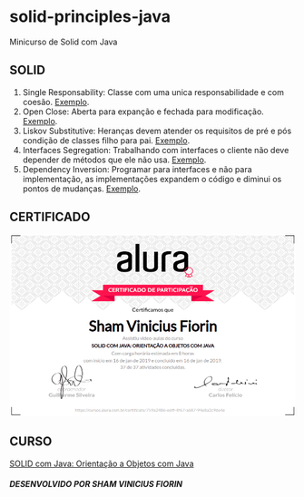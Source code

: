 # solid-principles-java
Minicurso de Solid com Java

## SOLID
1. Single Responsability: Classe com uma unica responsabilidade e com coesão. [Exemplo](https://github.com/skatesham/solid-principles-java/tree/master/src/main/java/br/alura/sham/solid/srp).
2. Open Close: Aberta para expanção e fechada para modificação. [Exemplo](https://github.com/skatesham/solid-principles-java/tree/master/src/main/java/br/alura/sham/solid/openinversion).
3. Liskov Substitutive: Heranças devem atender os requisitos de pré e pós condição de classes filho para pai. [Exemplo](https://github.com/skatesham/solid-principles-java/tree/master/src/main/java/br/alura/sham/solid/compositionliskov).
4. Interfaces Segregation: Trabalhando com interfaces o cliente não deve depender de métodos que ele não usa. [Exemplo](https://github.com/skatesham/solid-principles-java/tree/master/src/main/java/br/alura/sham/solid/encapsulamento).
5. Dependency Inversion: Programar para interfaces e não para implementação, as implementações expandem o código e diminui os pontos de mudanças. [Exemplo](https://github.com/skatesham/solid-principles-java/tree/master/src/main/java/br/alura/sham/solid/openinversion).

## CERTIFICADO
![alt text](https://raw.githubusercontent.com/skatesham/solid-principles-java/master/Certificado%20SOLID.png)

## CURSO
[SOLID com Java: Orientação a Objetos com Java](https://cursos.alura.com.br/course/orientacao-a-objetos-avancada-e-principios-solid)

##### DESENVOLVIDO POR SHAM VINICIUS FIORIN
